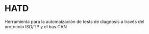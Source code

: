 # HATD
Herramienta para la automaización de tests de diagnosis a través del protocolo ISO/TP y el bus CAN
